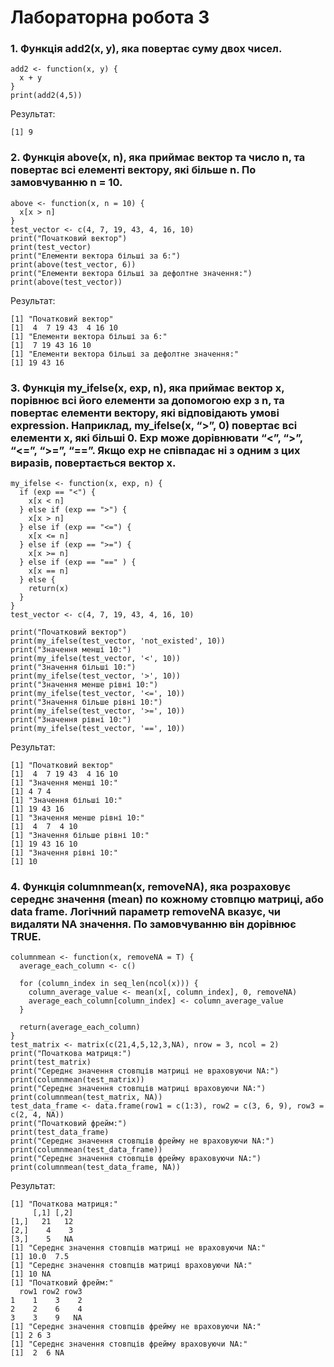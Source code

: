 # Лабораторна робота 3

### 1. Функція add2(x, y), яка повертає суму двох чисел.
```
add2 <- function(x, y) {
  x + y
}
print(add2(4,5))
```
Результат:
```
[1] 9
```
### 2. Функція above(x, n), яка приймає вектор та число n, та повертає всі елементі вектору, які більше n. По замовчуванню n = 10.
```
above <- function(x, n = 10) {
  x[x > n]
}
test_vector <- c(4, 7, 19, 43, 4, 16, 10)
print("Початковий вектор")
print(test_vector)
print("Елементи вектора більші за 6:")
print(above(test_vector, 6))
print("Елементи вектора більші за дефолтне значення:")
print(above(test_vector))
```
Результат:
```
[1] "Початковий вектор"
[1]  4  7 19 43  4 16 10
[1] "Елементи вектора більші за 6:"
[1]  7 19 43 16 10
[1] "Елементи вектора більші за дефолтне значення:"
[1] 19 43 16
```
### 3. Функція my_ifelse(x, exp, n), яка приймає вектор x, порівнює всі його елементи за допомогою exp з n, та повертає елементи вектору, які відповідають умові expression. Наприклад, my_ifelse(x, “>”, 0) повертає всі елементи x, які більші 0. Exp може дорівнювати “<”, “>”, “<=”, “>=”, “==”. Якщо exp не співпадає ні з одним з цих виразів, повертається вектор x.
```
my_ifelse <- function(x, exp, n) {
  if (exp == "<") {
    x[x < n]
  } else if (exp == ">") {
    x[x > n]
  } else if (exp == "<=") {
    x[x <= n]
  } else if (exp == ">=") {
    x[x >= n]
  } else if (exp == "==" ) {
    x[x == n]
  } else {
    return(x)
  }
}
test_vector <- c(4, 7, 19, 43, 4, 16, 10)

print("Початковий вектор")
print(my_ifelse(test_vector, 'not_existed', 10))
print("Значення менші 10:")
print(my_ifelse(test_vector, '<', 10))
print("Значення більші 10:")
print(my_ifelse(test_vector, '>', 10))
print("Значення менше рівні 10:")
print(my_ifelse(test_vector, '<=', 10))
print("Значення більше рівні 10:")
print(my_ifelse(test_vector, '>=', 10))
print("Значення рівні 10:")
print(my_ifelse(test_vector, '==', 10))
```
Результат:
```
[1] "Початковий вектор"
[1]  4  7 19 43  4 16 10
[1] "Значення менші 10:"
[1] 4 7 4
[1] "Значення більші 10:"
[1] 19 43 16
[1] "Значення менше рівні 10:"
[1]  4  7  4 10
[1] "Значення більше рівні 10:"
[1] 19 43 16 10
[1] "Значення рівні 10:"
[1] 10
```
### 4. Функція columnmean(x, removeNA), яка розраховує середнє значення (mean) по кожному стовпцю матриці, або data frame. Логічний параметр removeNA вказує, чи видаляти NA значення. По замовчуванню він дорівнює TRUE.
```
columnmean <- function(x, removeNA = T) {
  average_each_column <- c()
  
  for (column_index in seq_len(ncol(x))) {
    column_average_value <- mean(x[, column_index], 0, removeNA)
    average_each_column[column_index] <- column_average_value
  }
  
  return(average_each_column)
}
test_matrix <- matrix(c(21,4,5,12,3,NA), nrow = 3, ncol = 2)
print("Початкова матриця:")
print(test_matrix)
print("Середнє значення стовпців матриці не враховуючи NA:")
print(columnmean(test_matrix))
print("Середнє значення стовпців матриці враховуючи NA:")
print(columnmean(test_matrix, NA))
test_data_frame <- data.frame(row1 = c(1:3), row2 = c(3, 6, 9), row3 = c(2, 4, NA))
print("Початковий фрейм:")
print(test_data_frame)
print("Середнє значення стовпців фрейму не враховуючи NA:")
print(columnmean(test_data_frame))
print("Середнє значення стовпців фрейму враховуючи NA:")
print(columnmean(test_data_frame, NA))
```
Результат:
```
[1] "Початкова матриця:"
     [,1] [,2]
[1,]   21   12
[2,]    4    3
[3,]    5   NA
[1] "Середнє значення стовпців матриці не враховуючи NA:"
[1] 10.0  7.5
[1] "Середнє значення стовпців матриці враховуючи NA:"
[1] 10 NA
[1] "Початковий фрейм:"
  row1 row2 row3
1    1    3    2
2    2    6    4
3    3    9   NA
[1] "Середнє значення стовпців фрейму не враховуючи NA:"
[1] 2 6 3
[1] "Середнє значення стовпців фрейму враховуючи NA:"
[1]  2  6 NA
```